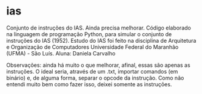 # ias
Conjunto de instruções do IAS. Ainda precisa melhorar. 
Código elaborado na linguagem de programação Python, para simular o conjunto de instruções do IAS (1952).
Estudo do IAS foi feito na disciplina de Arquitetura e Organização de Computadores
Universidade Federal do Maranhão (UFMA) - São Luís.
Aluna: Daniela Carvalho

Observações: ainda há muito o que melhorar, afinal, essas são apenas as instruções. 
O ideal seria, através de um .txt, importar comandos (em binário) e, de alguma forma, separar o opcode da instrução.
Como não entendi muito bem como fazer isso, deixei somente as instruções.


